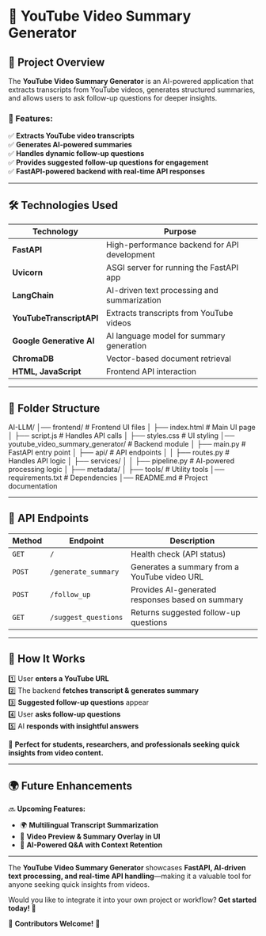 # 🚀 YouTube Video Summary Generator

## 📌 Project Overview
The **YouTube Video Summary Generator** is an AI-powered application that extracts transcripts from YouTube videos, generates structured summaries, and allows users to ask follow-up questions for deeper insights.

### 🌟 Features:
✅ **Extracts YouTube video transcripts**  
✅ **Generates AI-powered summaries**  
✅ **Handles dynamic follow-up questions**  
✅ **Provides suggested follow-up questions for engagement**  
✅ **FastAPI-powered backend with real-time API responses**  

---

## 🛠 Technologies Used
| **Technology**       | **Purpose** |
|----------------------|------------|
| **FastAPI**         | High-performance backend for API development |
| **Uvicorn**         | ASGI server for running the FastAPI app |
| **LangChain**       | AI-driven text processing and summarization |
| **YouTubeTranscriptAPI** | Extracts transcripts from YouTube videos |
| **Google Generative AI** | AI language model for summary generation |
| **ChromaDB**        | Vector-based document retrieval |
| **HTML, JavaScript** | Frontend API interaction |

---

## 📂 Folder Structure
AI-LLM/ │── frontend/ # Frontend UI files │ ├── index.html # Main UI page │ ├── script.js # Handles API calls │ ├── styles.css # UI styling │── youtube_video_summary_generator/ # Backend module │ ├── main.py # FastAPI entry point │ ├── api/ # API endpoints │ │ ├── routes.py # Handles API logic │ ├── services/ │ │ ├── pipeline.py # AI-powered processing logic │ ├── metadata/ │ ├── tools/ # Utility tools │── requirements.txt # Dependencies │── README.md # Project documentation


---

## 🚀 API Endpoints
| Method  | Endpoint             | Description                                      |
|---------|----------------------|--------------------------------------------------|
| `GET`   | `/`                  | Health check (API status)                        |
| `POST`  | `/generate_summary`   | Generates a summary from a YouTube video URL    |
| `POST`  | `/follow_up`          | Provides AI-generated responses based on summary |
| `GET`   | `/suggest_questions`  | Returns suggested follow-up questions           |

---

## 📌 How It Works
1️⃣ User **enters a YouTube URL**  
2️⃣ The backend **fetches transcript & generates summary**  
3️⃣ **Suggested follow-up questions** appear  
4️⃣ User **asks follow-up questions**  
5️⃣ AI **responds with insightful answers**  

🔹 **Perfect for students, researchers, and professionals seeking quick insights from video content.**

---

## 🌍 Future Enhancements
🔜 **Upcoming Features:**
- 🌍 **Multilingual Transcript Summarization**  
- 🎥 **Video Preview & Summary Overlay in UI**  
- 🔄 **AI-Powered Q&A with Context Retention**  

---

The **YouTube Video Summary Generator** showcases **FastAPI, AI-driven text processing, and real-time API handling**—making it a valuable tool for anyone seeking quick insights from videos.  

Would you like to integrate it into your own project or workflow? **Get started today! 🚀**  

🙌 **Contributors Welcome!** 🎉
